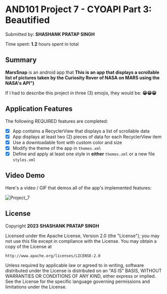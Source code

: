 <!-- (This is a comment) INSTRUCTIONS: Go through this page and fill out any **bolded** entries with their correct values.-->

# AND101 Project 7 - CYOAPI Part 3: Beautified

Submitted by: **SHASHANK PRATAP SINGH**

Time spent: **1.2** hours spent in total

## Summary

**MarsSnap** is an android app that **This is an app that displays a scrollable list of pictures taken by the Curiosity Rover of NASA on MARS using the NASA's API")**

If I had to describe this project in three (3) emojis, they would be: **😀😀😀**

## Application Features

<!-- (This is a comment) Please be sure to change the [ ] to [x] for any features you completed.  If a feature is not checked [x], you might miss the points for that item! -->

The following REQUIRED features are completed:

- [x] App contains a RecyclerView that displays a list of scrollable data
- [x] App displays at least two (2) pieces of data for each RecyclerView item
- [x] Use a downloadable font with custom color and size
- [x] Modify the theme of the app in `themes.xml`
- [x] Define and apply at least one style in **either** `themes.xml` or a new file `styles.xml`

## Video Demo

Here's a video / GIF that demos all of the app's implemented features:

![Project_7](https://github.com/shashanksp04/Mars_Snap_Style/assets/87560114/23367e34-1a93-4080-8f9f-a6eeaf0dce3c)

<!-- Recommended tools:
- [Kap](https://getkap.co/) for macOS
- [ScreenToGif](https://www.screentogif.com/) for Windows
- [peek](https://github.com/phw/peek) for Linux. -->


## License

Copyright **2023** **SHASHANK PRATAP SINGH**

Licensed under the Apache License, Version 2.0 (the "License");
you may not use this file except in compliance with the License.
You may obtain a copy of the License at

    http://www.apache.org/licenses/LICENSE-2.0

Unless required by applicable law or agreed to in writing, software
distributed under the License is distributed on an "AS IS" BASIS,
WITHOUT WARRANTIES OR CONDITIONS OF ANY KIND, either express or implied.
See the License for the specific language governing permissions and
limitations under the License.
